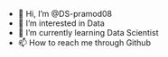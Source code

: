 - 👋 Hi, I’m @DS-pramod08
- 👀 I’m interested in Data
- 🌱 I’m currently learning Data Scientist 
- 📫 How to reach me through Github

<!---
DS-pramod08/DS-pramod08 is a ✨ special ✨ repository because its `README.md` (this file) appears on your GitHub profile.
You can click the Preview link to take a look at your changes.
--->
